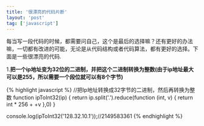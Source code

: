 ```yaml
---
title: '很漂亮的代码片断'
layout: 'post'
tag: ['javascript']
---
```


每当写一段代码的时候，都需要问自己，这个是最后的选择嘛？还有更好的办法嘛，一切都有改进的可能，无论是从代码结构或者代码算法，都有更好的选择。下面是一些很漂亮的代码.

1.**把一个ip地址变为32位的二进制，并把这个二进制转换为整数(由于ip地址最大可以是255，所以需要一个段位就可以有8个字节)**

{% highlight javascript %}
//把Ip地址转换成32字节的二进制，然后再转换为整数
function ipToInt32(ip) {
  return ip.split('.').reduce(function (int, v) {
    return int * 256 + +v
  },0)
}

console.log(ipToInt32('128.32.10.1'));//2149583361
{% endhighlight %}
